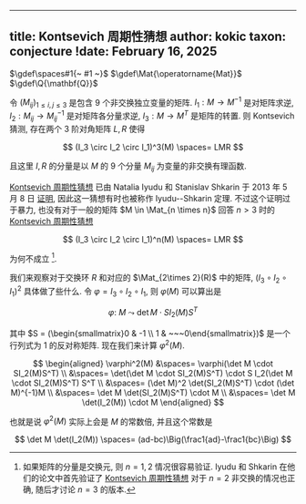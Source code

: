 
---
title: Kontsevich 周期性猜想
author: kokic
taxon: conjecture
!date: February 16, 2025
---

$\gdef\spaces#1{~ #1 ~}$
$\gdef\Mat{\operatorname{Mat}}$
$\gdef\Q{\mathbf{Q}}$

令 $(M_{ij})_{1 \le i,j \le 3}$ 是包含 $9$ 个非交换独立变量的矩阵. $I_1: M \to M^{-1}$ 是对矩阵求逆, $I_2: M_{ij} \to M_{ij}^{-1}$ 是对矩阵各分量求逆, $I_3: M \to M^T$ 是矩阵的转置. 则 Kontsevich 猜测, 存在两个 $3$ 阶对角矩阵 $L,R$ 使得

$$
(I_3 \circ I_2 \circ I_1)^3(M) \spaces= LMR
$$

且这里 $I,R$ 的分量是以 $M$ 的 $9$ 个分量 $M_{ij}$ 为变量的非交换有理函数. 

[Kontsevich 周期性猜想](/linear-algebra/kontsevich-periodicity) 已由 Natalia Iyudu 和 Stanislav Shkarin 于 2013 年 5 月 8 日 [证明](https://arxiv.org/abs/1305.1965v3), 因此这一猜想有时也被称作 Iyudu--Shkarin 定理. 不过这个证明过于暴力, 也没有对于一般的矩阵 $M \in \Mat_{n \times n}$ 回答 $n>3$ 时的 [Kontsevich 周期性猜想](/linear-algebra/kontsevich-periodicity) 

$$
(I_3 \circ I_2 \circ I_1)^n(M) \spaces= LMR
$$

为何不成立 [^kontsevich-hold].  

我们来观察对于交换环 $R$ 和对应的 $\Mat_{2\times 2}(R)$ 中的矩阵, $(I_3 \circ I_2 \circ I_1)^2$ 具体做了些什么. 令 $\varphi = I_3 \circ I_2 \circ I_1$, 则 $\varphi(M)$ 可以算出是

$$
\varphi: ~ M ~\leadsto~ \det M \cdot S I_2(M) S^T
$$

其中 $S = (\begin{smallmatrix}0 & -1 \\ 1 & ~~~0\end{smallmatrix})$ 是一个行列式为 $1$ 的反对称矩阵. 现在我们来计算 $\varphi^2(M)$. 

$$
\begin{aligned}
\varphi^2(M) 
&\spaces= \varphi(\det M \cdot SI_2(M)S^T) \\
&\spaces= \det(\det M \cdot SI_2(M)S^T) \cdot S I_2(\det M \cdot SI_2(M)S^T) S^T \\
&\spaces= (\det M)^2 \det(SI_2(M)S^T) \cdot (\det M)^{-1}M \\
&\spaces= \det M \det(SI_2(M)S^T) \cdot M \\
&\spaces= \det M \det(I_2(M)) \cdot M
\end{aligned}
$$

也就是说 $\varphi^2(M)$ 实际上会是 $M$ 的常数倍, 并且这个常数是 

$$
\det M \det(I_2(M)) \spaces= (ad-bc)\Big(\frac1{ad}-\frac1{bc}\Big)
$$ 

[^kontsevich-hold]: 如果矩阵的分量是交换元, 则 $n=1,2$ 情况很容易验证. Iyudu 和 Shkarin 在他们的论文中首先验证了 [Kontsevich 周期性猜想](/linear-algebra/kontsevich-periodicity) 对于 $n=2$ 非交换的情况也正确, 随后才讨论 $n=3$ 的版本. 
